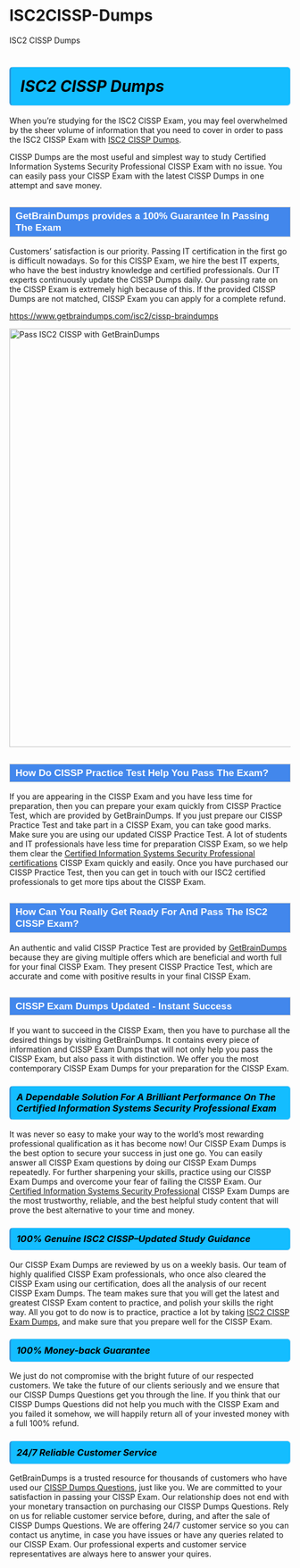 # ISC2CISSP-Dumps
ISC2 CISSP Dumps
<h1><strong><span style="display: block; color: #000000; background: #14BDFF; border: 0.5px solid #AED6F1; border-left: 3px solid #3498DB; padding: .6em; border-radius: 6px;">                     <em>ISC2 CISSP <span class="exam_variation">Dumps</span> </em>                </span></strong>            </h1>                        <p>When you’re studying for the ISC2 CISSP Exam, you may feel overwhelmed by the sheer volume of information             that you need to cover in order to pass the ISC2 CISSP Exam with <a href="https://www.getbraindumps.com/isc2/cissp-braindumps">ISC2 CISSP <span class="exam_variation">Dumps</span></a>.</p>            <p>CISSP <span class="exam_variation">Dumps</span> are the most useful and simplest way to study Certified Information Systems Security Professional CISSP Exam             with no issue. You can easily pass your CISSP Exam with the latest CISSP <span class="exam_variation">Dumps</span> in one attempt and save money.</p>                        <h2 style="background: #4287ec; border: 1px solid #cccccc; padding: 5px 10px;">                <span style="color: #ffffff;">                    <span style="font-size: 11pt;">                        <span style="line-height: normal;">                            <span style="font-family: Calibri,sans-serif;">                                <strong>                                    <span style="font-size: 13.0pt;">GetBrainDumps provides a 100% Guarantee In Passing The Exam</span>                                </strong>                            </span>                        </span>                    </span>                </span>            </h2>                        <p>Customers’ satisfaction is our priority. Passing IT certification in the first go is difficult nowadays. So for this CISSP Exam,             we hire the best IT experts, who have the best industry knowledge and certified professionals. Our IT experts continuously update the CISSP <span class="exam_variation">Dumps</span>             daily. Our passing rate on the CISSP Exam is extremely high because of this. If the provided CISSP <span class="exam_variation">Dumps</span> are not matched, CISSP Exam you             can apply for a complete refund.</p>                                    <p><a href="https://www.getbraindumps.com/isc2/cissp-braindumps">https://www.getbraindumps.com/isc2/cissp-braindumps</a></p>                        <p><a href="https://www.getbraindumps.com/"><img src="https://www.getbraindumps.com/images/get-updated-exam-questions-with-discount-getbraindumps.jpg" class="postImage" alt="Pass ISC2 CISSP with GetBrainDumps" width="750"></a></p>                                        <h2 style="background: #4287ec; border: 1px solid #cccccc; padding: 5px 10px;">                <span style="color: #ffffff;">                    <span style="font-size: 11pt;">                        <span style="line-height: normal;">                            <span style="font-family: Calibri,sans-serif;">                                <strong>                                    <span style="font-size: 13.0pt;">How Do CISSP <span class="exam_variation2">Practice Test</span> Help You Pass The Exam?</span>                                </strong>                            </span>                        </span>                    </span>                </span>            </h2>                        <p>If you are appearing in the CISSP Exam and you have less time for preparation, then you can prepare your exam quickly from CISSP <span class="exam_variation2">Practice Test</span>,             which are provided by GetBrainDumps. If you just prepare our CISSP <span class="exam_variation2">Practice Test</span> and take part in a CISSP Exam, you can take good marks.             Make sure you are using our updated CISSP <span class="exam_variation2">Practice Test</span>. A lot of students and IT professionals have less time for preparation CISSP Exam,             so we help them clear the <a href="https://www.getbraindumps.com/isc2/cissp-braindumps.html">Certified Information Systems Security Professional certifications</a> CISSP Exam quickly and easily. Once you have purchased             our CISSP <span class="exam_variation2">Practice Test</span>, then you can get in touch with our ISC2 certified professionals to get more tips about the CISSP Exam.</p>                        <h2 style="background: #4287ec; border: 1px solid #cccccc; padding: 5px 10px;">                <span style="color: #ffffff;">                    <span style="font-size: 11pt;">                        <span style="line-height: normal;">                            <span style="font-family: Calibri,sans-serif;">                                <strong>                                    <span style="font-size: 13.0pt;">How Can You Really Get Ready For And Pass The ISC2 CISSP Exam?</span>                                </strong>                            </span>                        </span>                    </span>                </span>            </h2>                        <p>An authentic and valid CISSP <span class="exam_variation2">Practice Test</span> are provided by <a href="https://www.getbraindumps.com/">GetBrainDumps</a> because they are giving multiple offers which are beneficial             and worth full for your final CISSP Exam. They present CISSP <span class="exam_variation2">Practice Test</span>, which are accurate and come with positive             results in your final CISSP Exam.</p>                        <h2 style="background: #4287ec; border: 1px solid #cccccc; padding: 5px 10px;">                <span style="color: #ffffff;">                    <span style="font-size: 11pt;">                        <span style="line-height: normal;">                            <span style="font-family: Calibri,sans-serif;">                                <strong>                                    <span style="font-size: 13.0pt;">CISSP <span class="exam_variation3">Exam Dumps</span> Updated - Instant Success</span>                                </strong>                            </span>                        </span>                    </span>                </span>            </h2>                        <p>If you want to succeed in the CISSP Exam, then you have to purchase all the desired things by visiting GetBrainDumps.             It contains every piece of information and CISSP <span class="exam_variation3">Exam Dumps</span> that will not only help you pass the CISSP Exam,             but also pass it with distinction. We offer you the most contemporary CISSP <span class="exam_variation3">Exam Dumps</span> for your preparation for the CISSP Exam.</p>                        <h3>                <strong>                    <span style="display: block; color: #000000; background: #14BDFF; border: 0.5px solid #AED6F1; border-left: 3px solid #3498DB; padding: .6em; border-radius: 6px;">                        <em>A Dependable Solution For A Brilliant Performance On The Certified Information Systems Security Professional Exam</em>                    </span>                </strong>            </h3>                        <p>It was never so easy to make your way to the world’s most rewarding professional qualification as it has become now! Our CISSP <span class="exam_variation3">Exam Dumps</span>             is the best option to secure your success in just one go. You can easily answer all CISSP Exam questions by doing our CISSP <span class="exam_variation3">Exam Dumps</span>             repeatedly. For further sharpening your skills, practice using our CISSP <span class="exam_variation3">Exam Dumps</span> and overcome your fear of failing the CISSP Exam.             Our <a href="https://www.getbraindumps.com/isc2/cissp-braindumps">Certified Information Systems Security Professional</a> CISSP <span class="exam_variation3">Exam Dumps</span> are the most trustworthy, reliable, and the best helpful study             content that will prove the best alternative to your time and money.</p>                        <h3>                <strong>                    <span style="display: block; color: #000000; background: #14BDFF; border: 0.5px solid #AED6F1; border-left: 3px solid #3498DB; padding: .6em; border-radius: 6px;">                        <em>100% Genuine ISC2 CISSP–Updated Study Guidance </em>                    </span>                </strong>            </h3>                        <p>Our CISSP <span class="exam_variation3">Exam Dumps</span> are reviewed by us on a weekly basis. Our team of highly qualified CISSP Exam professionals, who once also             cleared the CISSP Exam using our certification, does all the analysis of our recent CISSP <span class="exam_variation3">Exam Dumps</span>. The team makes sure that you will get the             latest and greatest CISSP Exam content to practice, and polish your skills the right way. All you got to do now is to practice, practice a lot by             taking <a href="https://www.getbraindumps.com/isc2-braindumps.html">ISC2 CISSP <span class="exam_variation3">Exam Dumps</span></a>, and make sure that you prepare well for the CISSP Exam.</p>                        <h3>                <strong>                    <span style="display: block; color: #000000; background: #14BDFF; border: 0.5px solid #AED6F1; border-left: 3px solid #3498DB; padding: .6em; border-radius: 6px;">                        <em>100% Money-back Guarantee</em>                    </span>                </strong>            </h3>                        <p>We just do not compromise with the bright future of our respected customers. We take the future of our clients seriously and we ensure that our             CISSP <span class="exam_variation4">Dumps Questions</span> get you through the line. If you think that our CISSP <span class="exam_variation4">Dumps Questions</span> did not help you much with the CISSP Exam and you             failed it somehow, we will happily return all of your invested money with a full 100% refund.</p>                                    <h3>                <strong>                    <span style="display: block; color: #000000; background: #14BDFF; border: 0.5px solid #AED6F1; border-left: 3px solid #3498DB; padding: .6em; border-radius: 6px;">                        <em>24/7 Reliable Customer Service</em>                    </span>                </strong>            </h3>                        <p>GetBrainDumps is a trusted resource for thousands of customers who have used our <a href="https://www.getbraindumps.com/isc2/cissp-braindumps">CISSP <span class="exam_variation4">Dumps Questions</span></a>, just like you. We are committed to your             satisfaction in passing your CISSP Exam. Our relationship does not end with your monetary transaction on purchasing our CISSP <span class="exam_variation4">Dumps Questions</span>.             Rely on us for reliable customer service before, during, and after the sale of CISSP <span class="exam_variation4">Dumps Questions</span>. We are offering 24/7 customer service so you             can contact us anytime, in case you have issues or have any queries related to our CISSP Exam. Our professional experts and customer service             representatives are always here to answer your quires.</p>                    
